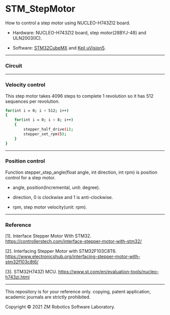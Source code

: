 # STM_StepMotor
How to control a step motor using NUCLEO-H743ZI2 board.

- Hardware:  NUCLEO-H743ZI2 board, step motor(28BYJ-48) and ULN2003(IC).

- Software: [STM32CubeMX](https://www.st.com/en/development-tools/stm32cubemx.html) and [Keil uVision5](https://www2.keil.com/mdk5/uvision/).

------

### Circuit

------

### Velocity control

This step motor takes 4096 steps to complete 1 revolution so it has 512 sequences per revolution.

``` bash
for(int i = 0; i < 512; i++)
{
	for(int i = 0; i < 8; i++)
	{
		stepper_half_drive(i);
		stepper_set_rpm(5);
	}
}
```

------

### Position control

Function stepper_step_angle(float angle, int direction, int rpm) is position control for a step motor.

- angle, position(Incremental, unit: degree).

- direction, 0 is clockwise and 1 is anti-clockwise.

- rpm, step motor velocity(unit: rpm).

------

### Reference

[1]. Interface Stepper Motor With STM32. https://controllerstech.com/interface-stepper-motor-with-stm32/

[2]. Interfacing Stepper Motor with STM32F103C8T6. https://www.electronicshub.org/interfacing-stepper-motor-with-stm32f103c8t6/

[3]. STM32H743ZI MCU. https://www.st.com/en/evaluation-tools/nucleo-h743zi.html

------

This repository is for your reference only. copying, patent application, academic journals are strictly prohibited.

Copyright © 2021 ZM Robotics Software Laboratory.
